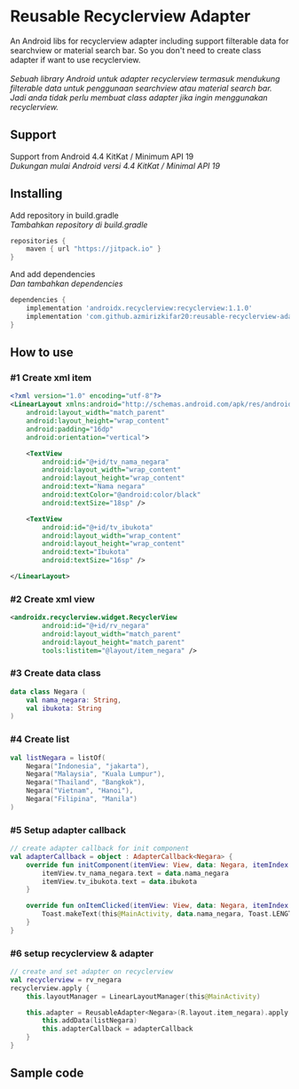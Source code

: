 # Reusable Recyclerview Adapter

An Android libs for recyclerview adapter including support filterable data for searchview or material search bar. So you don't need to create class adapter if want to use recyclerview.
<br><br>*Sebuah library Android untuk adapter recyclerview termasuk mendukung filterable data untuk penggunaan searchview atau material search bar. Jadi anda tidak perlu membuat class adapter jika ingin menggunakan recyclerview.*

## Support 
Support from Android 4.4 KitKat / Minimum API 19
<br>*Dukungan mulai Android versi 4.4 KitKat / Minimal API 19*

## Installing 
Add repository in build.gradle
<br>*Tambahkan repository di build.gradle*
```gradle
repositories {
    maven { url "https://jitpack.io" }
}
```
And add dependencies
<br>*Dan tambahkan dependencies*
```gradle
dependencies {
    implementation 'androidx.recyclerview:recyclerview:1.1.0'
    implementation 'com.github.azmirizkifar20:reusable-recyclerview-adapter:1.0.0'
}
```

## How to use
### #1 Create xml item
```item_negara.xml
<?xml version="1.0" encoding="utf-8"?>
<LinearLayout xmlns:android="http://schemas.android.com/apk/res/android"
    android:layout_width="match_parent"
    android:layout_height="wrap_content"
    android:padding="16dp"
    android:orientation="vertical">

    <TextView
        android:id="@+id/tv_nama_negara"
        android:layout_width="wrap_content"
        android:layout_height="wrap_content"
        android:text="Nama negara"
        android:textColor="@android:color/black"
        android:textSize="18sp" />

    <TextView
        android:id="@+id/tv_ibukota"
        android:layout_width="wrap_content"
        android:layout_height="wrap_content"
        android:text="Ibukota"
        android:textSize="16sp" />

</LinearLayout>
```

### #2 Create xml view
```activity_main.xml
<androidx.recyclerview.widget.RecyclerView
        android:id="@+id/rv_negara"
        android:layout_width="match_parent"
        android:layout_height="match_parent"
        tools:listitem="@layout/item_negara" />
```

### #3 Create data class
```Negara.kt
data class Negara (
    val nama_negara: String,
    val ibukota: String
)
```

### #4 Create list
```MainActivity.kt
val listNegara = listOf(
    Negara("Indonesia", "jakarta"),
    Negara("Malaysia", "Kuala Lumpur"),
    Negara("Thailand", "Bangkok"),
    Negara("Vietnam", "Hanoi"),
    Negara("Filipina", "Manila")
)
```

### #5 Setup adapter callback
```MainActivity.kt
// create adapter callback for init component
val adapterCallback = object : AdapterCallback<Negara> {
    override fun initComponent(itemView: View, data: Negara, itemIndex: Int) {
        itemView.tv_nama_negara.text = data.nama_negara
        itemView.tv_ibukota.text = data.ibukota
    }

    override fun onItemClicked(itemView: View, data: Negara, itemIndex: Int) {
        Toast.makeText(this@MainActivity, data.nama_negara, Toast.LENGTH_SHORT).show()
    }
}
```

### #6 setup recyclerview & adapter
```MainActivity.kt
// create and set adapter on recyclerview
val recyclerview = rv_negara
recyclerview.apply {
    this.layoutManager = LinearLayoutManager(this@MainActivity)

    this.adapter = ReusableAdapter<Negara>(R.layout.item_negara).apply {
        this.addData(listNegara)
        this.adapterCallback = adapterCallback
    }
}
```

## Sample code
